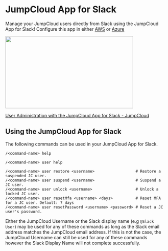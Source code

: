 # JumpCloud App for Slack
Manage your JumpCloud users directly from Slack using the JumpCloud App for Slack! Configure this app in either [AWS](https://github.com/TheJumpCloud/jumpcloud-slack-app/tree/master/AWS) or [Azure](https://github.com/TheJumpCloud/jumpcloud-slack-app/tree/master/Azure)

<p><a href="https://jumpcloud.com/blog/slack-app?wvideo=6ogzq4mfvu"><img src="https://embedwistia-a.akamaihd.net/deliveries/6d72bd3ddd07ead13a5cf2822522f277.jpg?image_play_button_size=2x&amp;image_crop_resized=960x540&amp;image_play_button=1&amp;image_play_button_color=41c8c6e0" width="400" height="225" style="width: 400px; height: 225px;"></a></p><p><a href="https://jumpcloud.com/blog/slack-app?wvideo=6ogzq4mfvu">User Administration with the JumpCloud App for Slack - JumpCloud</a></p>

## Using the JumpCloud App for Slack

The following commands can be used in your JumpCloud App for Slack.

```
/<command-name> help
```
```
/<command-name> user help
```
```User Commands Help
/<command-name> user restore <username>                  # Restore a suspended JC user.
/<command-name> user suspend <username>                  # Suspend a JC user.
/<command-name> user unlock <username>                   # Unlock a locked JC user.
/<command-name> user resetMfa <username> <days>          # Reset MFA for a JC user. Default: 7 days
/<command-name> user resetPassword <username> <password> # Reset a JC user's password.
```

Either the JumpCloud Username or the Slack display name (e.g `@Slack User`) may be used for any of these commands as long as the Slack email address matches the JumpCloud email address. If this is not the case, the JumpCloud Username can still be used for any of these commands however the Slack Display Name will not complete successfully.
